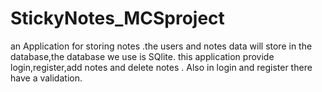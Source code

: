 # StickyNotes_MCSproject
an Application for storing notes .the users and notes data will store in the database,the database we use is SQlite.
this application provide login,register,add notes and delete notes .
Also in login and register there have a validation.

